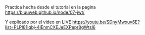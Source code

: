 Practica hecha desde el tutorial en la pagina 
https://bluuweb.github.io/node/07-jwt/


Y explicado por el video en LIVE 
https://youtu.be/SDnyMwxuv6E?list=PLPl81lqbj-4IEnmCXEJeEXPepr8gWtsl6
